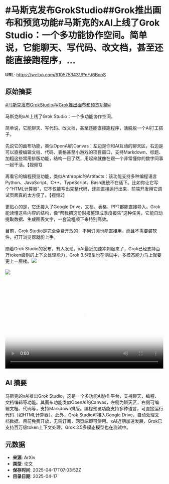 # #马斯克发布GrokStudio##Grok推出画布和预览功能#马斯克的xAI上线了Grok Studio：一个多功能协作空间。简单说，它能聊天、写代码、改文档，甚至还能直接跑程序，...

**URL**: https://weibo.com/6105753431/PnFJ6BcpS

## 原始摘要

<a href="https://m.weibo.cn/search?containerid=231522type%3D1%26t%3D10%26q%3D%23%E9%A9%AC%E6%96%AF%E5%85%8B%E5%8F%91%E5%B8%83GrokStudio%23&amp;extparam=%23%E9%A9%AC%E6%96%AF%E5%85%8B%E5%8F%91%E5%B8%83GrokStudio%23" data-hide=""><span class="surl-text">#马斯克发布GrokStudio#</span></a><a href="https://m.weibo.cn/search?containerid=231522type%3D1%26t%3D10%26q%3D%23Grok%E6%8E%A8%E5%87%BA%E7%94%BB%E5%B8%83%E5%92%8C%E9%A2%84%E8%A7%88%E5%8A%9F%E8%83%BD%23&amp;extparam=%23Grok%E6%8E%A8%E5%87%BA%E7%94%BB%E5%B8%83%E5%92%8C%E9%A2%84%E8%A7%88%E5%8A%9F%E8%83%BD%23" data-hide=""><span class="surl-text">#Grok推出画布和预览功能#</span></a><br><br>马斯克的xAI上线了Grok Studio：一个多功能协作空间。<br><br>简单说，它能聊天、写代码、改文档，甚至还能直接跑程序，活脱脱一个AI打工搭子。<br><br>先说它的画布功能，类似OpenAI的Canvas：左边是你和AI互动的聊天区，右边是可以直接编辑文档、代码、表格甚至小游戏的项目窗口，支持Markdown、标题、加粗这些常用排版功能，结构一目了然，用起来就像在跟一个非常懂你的数字同事一起干活。【视频1】<br><br>再看它的编程预览功能，类似Anthropic的Artifacts：该功能支持多种编程语言Python、JavaScript、C++、TypeScript、Bash统统不在话下。比如你让它写个“HTML计算器”，它不仅能写出完整代码，还能直接运行出来，前端开发用它调试页面真的太方便了。【视频2】<br><br>更贴心的是，它还接入了Google Drive，文档、表格、PPT都能直接导入。Grok能读懂这些内容的结构，像“帮我把这份财报整理成季度报告”这种任务，它能自动提取数据、生成图表文字，一套流程顺下来特别高效。<br><br>目前，Grok Studio是完全免费开放的，不用订阅也能直接用。而且不需要装软件，打开浏览器就能上手。<br><br>随着Grok Studio的发布，有人发现，xAI最近加速冲刺起来了，Grok已经支持百万token级别的上下文处理能力，Grok 3.5模型也在测试中，多模态能力马上就要更上一层楼。<img style="" src="https://tvax2.sinaimg.cn/large/006Fd7o3ly1i0jrpa7honj312w0u0q3l.jpg" referrerpolicy="no-referrer"><br><br><img style="" src="https://tvax2.sinaimg.cn/large/006Fd7o3ly1i0jrp6im5tj31340u00tf.jpg" referrerpolicy="no-referrer"><br><br><br clear="both"><div style="clear: both"></div><video controls="controls" poster="https://tvax3.sinaimg.cn/orj480/006Fd7o3ly1i0jrp9bsqvj312w0u0q3l.jpg" style="width: 100%"><source src="https://f.video.weibocdn.com/o0/Ph4q3c5blx08nxDmm1ny010412002LFC0E010.mp4?label=mp4_720p&amp;template=932x720.25.0&amp;ori=0&amp;ps=1CwnkDw1GXwCQx&amp;Expires=1744877003&amp;ssig=J6EHHOYn2m&amp;KID=unistore,video"><source src="https://f.video.weibocdn.com/o0/endWVPrxlx08nxDmgp9C010412001vej0E010.mp4?label=mp4_hd&amp;template=620x480.25.0&amp;ori=0&amp;ps=1CwnkDw1GXwCQx&amp;Expires=1744877003&amp;ssig=7vzZfOEBaS&amp;KID=unistore,video"><source src="https://f.video.weibocdn.com/o0/oasEe2Lylx08nxDmpu9i010412000Xq30E010.mp4?label=mp4_ld&amp;template=464x360.25.0&amp;ori=0&amp;ps=1CwnkDw1GXwCQx&amp;Expires=1744877003&amp;ssig=ccKQOtxXbH&amp;KID=unistore,video"><p>视频无法显示，请前往<a href="https://video.weibo.com/show?fid=1034%3A5156419326902322" target="_blank" rel="noopener noreferrer">微博视频</a>观看。</p></video>

## AI 摘要

马斯克的xAI推出Grok Studio，这是一个多功能AI协作平台，支持聊天、编程、文档编辑等功能。其画布功能类似OpenAI的Canvas，左侧为聊天区，右侧可编辑文档、代码等，支持Markdown排版。编程预览功能支持多种语言，可直接运行代码（如HTML计算器）。此外，Grok Studio可接入Google Drive，自动处理文档数据。目前免费开放，无需订阅，网页端即可使用。xAI近期加速发展，Grok已支持百万级token上下文处理，Grok 3.5多模态模型也在测试中。

## 元数据

- **来源**: ArXiv
- **类型**: 论文
- **保存时间**: 2025-04-17T07:03:52Z
- **目录日期**: 2025-04-17
